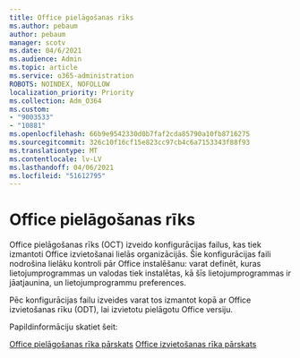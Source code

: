 ```yaml
---
title: Office pielāgošanas rīks
ms.author: pebaum
author: pebaum
manager: scotv
ms.date: 04/6/2021
ms.audience: Admin
ms.topic: article
ms.service: o365-administration
ROBOTS: NOINDEX, NOFOLLOW
localization_priority: Priority
ms.collection: Adm_O364
ms.custom:
- "9003533"
- "10881"
ms.openlocfilehash: 66b9e9542330d0b7faf2cda85790a10fb8716275
ms.sourcegitcommit: 326c10f16cf15e823cc97cb4c6a7153343f88f93
ms.translationtype: MT
ms.contentlocale: lv-LV
ms.lasthandoff: 04/06/2021
ms.locfileid: "51612795"
---
```

# <a name="office-customization-tool"></a>Office pielāgošanas rīks

Office pielāgošanas rīks (OCT) izveido konfigurācijas failus, kas tiek izmantoti Office izvietošanai lielās organizācijās. Šie konfigurācijas faili nodrošina lielāku kontroli pār Office instalēšanu: varat definēt, kuras lietojumprogrammas un valodas tiek instalētas, kā šīs lietojumprogrammas ir jāatjaunina, un lietojumprogrammu preferences. 

Pēc konfigurācijas failu izveides varat tos izmantot kopā ar Office izvietošanas rīku (ODT), lai izvietotu pielāgotu Office versiju. 

Papildinformāciju skatiet šeit:

[Office pielāgošanas rīka pārskats](https://docs.microsoft.com/deployoffice/overview-of-the-office-customization-tool-for-click-to-run) 
 [Office izvietošanas rīka pārskats](https://docs.microsoft.com/deployoffice/overview-office-deployment-tool)